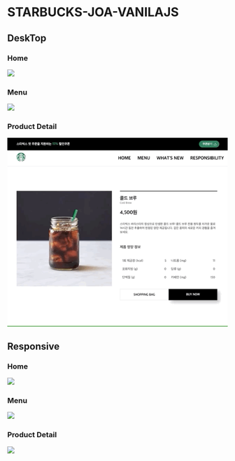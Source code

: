# STARBUCKS-JOA-VANILAJS

## DeskTop

### Home

![](homeDesktop.gif)

### Menu

![](menuDesktop.gif)

### Product Detail

![](productDetailDesktop.gif)

## Responsive

### Home

![](homeMobile.gif)

### Menu

![](menuMobile.gif)

### Product Detail

![](productDetailMobile.gif)
